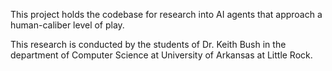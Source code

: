 This project holds the codebase for research into AI agents that approach a human-caliber level of play.

This research is conducted by the students of Dr. Keith Bush in the department of Computer Science at University of Arkansas at Little Rock.